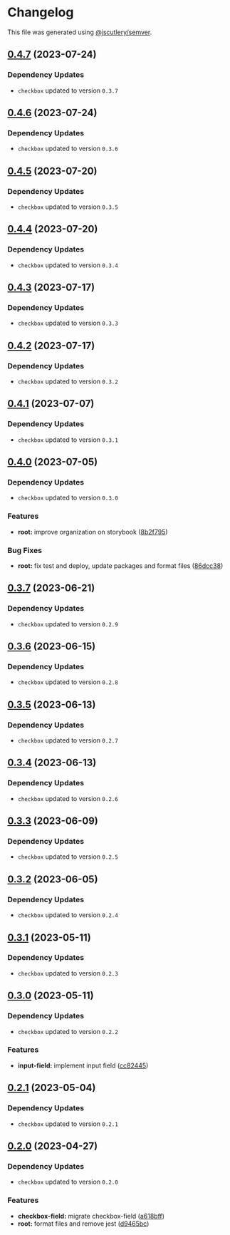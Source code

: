 # Changelog

This file was generated using [@jscutlery/semver](https://github.com/jscutlery/semver).

## [0.4.7](https://github.com/Novatics/novatics-ui/compare/checkbox-field-0.4.6...checkbox-field-0.4.7) (2023-07-24)

### Dependency Updates

* `checkbox` updated to version `0.3.7`
## [0.4.6](https://github.com/Novatics/novatics-ui/compare/checkbox-field-0.4.5...checkbox-field-0.4.6) (2023-07-24)

### Dependency Updates

* `checkbox` updated to version `0.3.6`
## [0.4.5](https://github.com/Novatics/novatics-ui/compare/checkbox-field-0.4.4...checkbox-field-0.4.5) (2023-07-20)

### Dependency Updates

* `checkbox` updated to version `0.3.5`
## [0.4.4](https://github.com/Novatics/novatics-ui/compare/checkbox-field-0.4.3...checkbox-field-0.4.4) (2023-07-20)

### Dependency Updates

* `checkbox` updated to version `0.3.4`
## [0.4.3](https://github.com/Novatics/novatics-ui/compare/checkbox-field-0.4.2...checkbox-field-0.4.3) (2023-07-17)

### Dependency Updates

* `checkbox` updated to version `0.3.3`
## [0.4.2](https://github.com/Novatics/novatics-ui/compare/checkbox-field-0.4.1...checkbox-field-0.4.2) (2023-07-17)

### Dependency Updates

* `checkbox` updated to version `0.3.2`
## [0.4.1](https://github.com/Novatics/novatics-ui/compare/checkbox-field-0.4.0...checkbox-field-0.4.1) (2023-07-07)

### Dependency Updates

* `checkbox` updated to version `0.3.1`
## [0.4.0](https://github.com/Novatics/novatics-ui/compare/checkbox-field-0.3.6...checkbox-field-0.4.0) (2023-07-05)

### Dependency Updates

* `checkbox` updated to version `0.3.0`

### Features

* **root:** improve organization on storybook ([8b2f795](https://github.com/Novatics/novatics-ui/commit/8b2f795811ab8304bb7d6ce2f56311949b3561d1))


### Bug Fixes

* **root:** fix test and deploy, update packages and format files ([86dcc38](https://github.com/Novatics/novatics-ui/commit/86dcc38a7efde19ca7051746e646663aea19ee28))

## [0.3.7](https://github.com/Novatics/novatics-ui/compare/checkbox-field-0.3.6...checkbox-field-0.3.7) (2023-06-21)

### Dependency Updates

* `checkbox` updated to version `0.2.9`
## [0.3.6](https://github.com/Novatics/novatics-ui/compare/checkbox-field-0.3.5...checkbox-field-0.3.6) (2023-06-15)

### Dependency Updates

* `checkbox` updated to version `0.2.8`
## [0.3.5](https://github.com/Novatics/novatics-ui/compare/checkbox-field-0.3.4...checkbox-field-0.3.5) (2023-06-13)

### Dependency Updates

* `checkbox` updated to version `0.2.7`
## [0.3.4](https://github.com/Novatics/novatics-ui/compare/checkbox-field-0.3.3...checkbox-field-0.3.4) (2023-06-13)

### Dependency Updates

* `checkbox` updated to version `0.2.6`
## [0.3.3](https://github.com/Novatics/novatics-ui/compare/checkbox-field-0.3.2...checkbox-field-0.3.3) (2023-06-09)

### Dependency Updates

* `checkbox` updated to version `0.2.5`
## [0.3.2](https://github.com/Novatics/novatics-ui/compare/checkbox-field-0.3.1...checkbox-field-0.3.2) (2023-06-05)

### Dependency Updates

* `checkbox` updated to version `0.2.4`
## [0.3.1](https://github.com/Novatics/novatics-ui/compare/checkbox-field-0.3.0...checkbox-field-0.3.1) (2023-05-11)

### Dependency Updates

* `checkbox` updated to version `0.2.3`
## [0.3.0](https://github.com/Novatics/novatics-ui/compare/checkbox-field-0.2.1...checkbox-field-0.3.0) (2023-05-11)

### Dependency Updates

* `checkbox` updated to version `0.2.2`

### Features

* **input-field:** implement input field ([cc82445](https://github.com/Novatics/novatics-ui/commit/cc8244599e431729b92d9ab3dcceb99610cd7811))

## [0.2.1](https://github.com/Novatics/novatics-ui/compare/checkbox-field-0.2.0...checkbox-field-0.2.1) (2023-05-04)

### Dependency Updates

* `checkbox` updated to version `0.2.1`
## [0.2.0](https://github.com/Novatics/novatics-ui/compare/checkbox-field-0.1.0...checkbox-field-0.2.0) (2023-04-27)

### Dependency Updates

* `checkbox` updated to version `0.2.0`

### Features

* **checkbox-field:** migrate checkbox-field ([a618bff](https://github.com/Novatics/novatics-ui/commit/a618bffb0d8b03787f79a8770f712c0ab6b6db85))
* **root:** format files and remove jest ([d9465bc](https://github.com/Novatics/novatics-ui/commit/d9465bc1205be35fa970b607b6cb1d05aca4f756))
